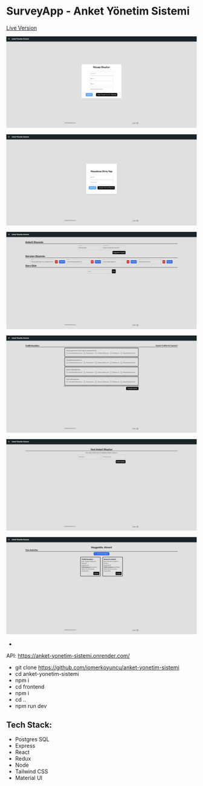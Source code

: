 # SurveyApp - Anket Yönetim Sistemi

[Live Version](https://anket-yonetim-sistemi-iomerkoyuncu.netlify.app/)

![Screenshot](frontend/src/assets/ss-1.png)

![Screenshot](frontend/src/assets/ss-2.png)

![Screenshot](frontend/src/assets/ss-3.png)

![Screenshot](frontend/src/assets/ss-4.png)

![Screenshot](frontend/src/assets/ss-5.png)

![Screenshot](frontend/src/assets/ss-6.png)

-

API: https://anket-yonetim-sistemi.onrender.com/

- git clone https://github.com/iomerkoyuncu/anket-yonetim-sistemi
- cd anket-yonetim-sistemi
- npm i
- cd frontend
- npm i
- cd ..
- npm run dev

## Tech Stack:

- Postgres SQL
- Express
- React
- Redux
- Node
- Tailwind CSS
- Material UI
